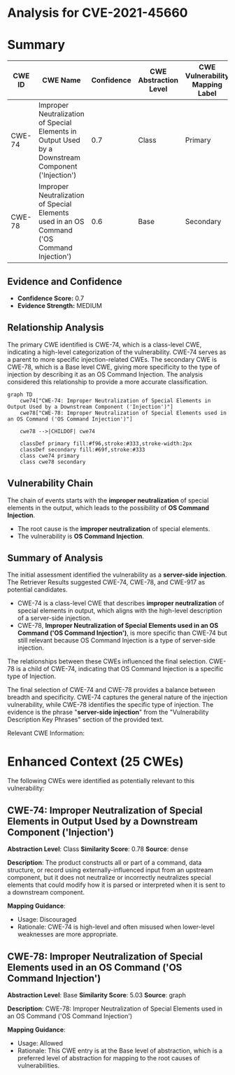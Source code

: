 # Analysis for CVE-2021-45660

# Summary
| CWE ID | CWE Name | Confidence | CWE Abstraction Level | CWE Vulnerability Mapping Label | CWE-Vulnerability Mapping Notes |
|---|---|---|---|---|---|
| CWE-74 | Improper Neutralization of Special Elements in Output Used by a Downstream Component ('Injection') | 0.7 | Class | Primary | Allowed |
| CWE-78 | Improper Neutralization of Special Elements used in an OS Command ('OS Command Injection') | 0.6 | Base | Secondary | Allowed |

## Evidence and Confidence

*   **Confidence Score:** 0.7
*   **Evidence Strength:** MEDIUM

## Relationship Analysis
The primary CWE identified is CWE-74, which is a class-level CWE, indicating a high-level categorization of the vulnerability. CWE-74 serves as a parent to more specific injection-related CWEs. The secondary CWE is CWE-78, which is a Base level CWE, giving more specificity to the type of injection by describing it as an OS Command Injection. The analysis considered this relationship to provide a more accurate classification.

```mermaid
graph TD
    cwe74["CWE-74: Improper Neutralization of Special Elements in Output Used by a Downstream Component ('Injection')"]
    cwe78["CWE-78: Improper Neutralization of Special Elements used in an OS Command ('OS Command Injection')"]

    cwe78 -->|CHILDOF| cwe74

    classDef primary fill:#f96,stroke:#333,stroke-width:2px
    classDef secondary fill:#69f,stroke:#333
    class cwe74 primary
    class cwe78 secondary
```

## Vulnerability Chain
The chain of events starts with the **improper neutralization** of special elements in the output, which leads to the possibility of **OS Command Injection**.
  - The root cause is the **improper neutralization** of special elements.
  - The vulnerability is **OS Command Injection**.

## Summary of Analysis
The initial assessment identified the vulnerability as a **server-side injection**. The Retriever Results suggested CWE-74, CWE-78, and CWE-917 as potential candidates.

- CWE-74 is a class-level CWE that describes **improper neutralization** of special elements in output, which aligns with the high-level description of a server-side injection.
- CWE-78, **Improper Neutralization of Special Elements used in an OS Command ('OS Command Injection')**, is more specific than CWE-74 but still relevant because OS Command Injection is a type of server-side injection.

The relationships between these CWEs influenced the final selection. CWE-78 is a child of CWE-74, indicating that OS Command Injection is a specific type of Injection.

The final selection of CWE-74 and CWE-78 provides a balance between breadth and specificity. CWE-74 captures the general nature of the injection vulnerability, while CWE-78 identifies the specific type of injection. The evidence is the phrase "**server-side injection**" from the "Vulnerability Description Key Phrases" section of the provided text.

Relevant CWE Information:

# Enhanced Context (25 CWEs)
The following CWEs were identified as potentially relevant to this vulnerability:

## CWE-74: Improper Neutralization of Special Elements in Output Used by a Downstream Component ('Injection')
**Abstraction Level**: Class
**Similarity Score**: 0.78
**Source**: dense

**Description**:
The product constructs all or part of a command, data structure, or record using externally-influenced input from an upstream component, but it does not neutralize or incorrectly neutralizes special elements that could modify how it is parsed or interpreted when it is sent to a downstream component.

**Mapping Guidance**:
- Usage: Discouraged
- Rationale: CWE-74 is high-level and often misused when lower-level weaknesses are more appropriate.

## CWE-78: Improper Neutralization of Special Elements used in an OS Command ('OS Command Injection')
**Abstraction Level**: Base
**Similarity Score**: 5.03
**Source**: graph

**Description**:
CWE-78: Improper Neutralization of Special Elements used in an OS Command ('OS Command Injection')

**Mapping Guidance**:
- Usage: Allowed
- Rationale: This CWE entry is at the Base level of abstraction, which is a preferred level of abstraction for mapping to the root causes of vulnerabilities.